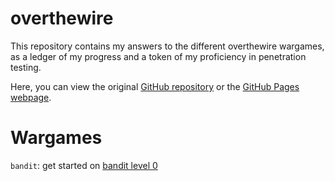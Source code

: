 # overthewire
This repository contains my answers to the different overthewire wargames, as a ledger of my progress and a token of my proficiency in penetration testing.

Here, you can view the original [GitHub repository](https://github.com/simonaertssen/overthewire) or the [GitHub Pages webpage](https://simonaertssen.github.io/overthewire/).

# Wargames
`bandit`: get started on [bandit level 0](bandit/tasks/bandit0.html)

